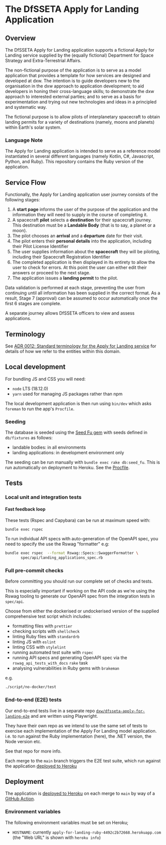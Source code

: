 # The DfSSETA Apply for Landing Application

## Overview

The DfSSETA Apply for Landing application supports a fictional Apply for Landing
service supplied by the (equally fictional) Department for Space Strategy and
Extra-Terrestrial Affairs.

The non-fictional purpose of the application is to serve as a model application
that provides a template for how services are designed and developed at dxw. The
intention is to guide developers new to the organisation in the dxw approach to
application development; to aid developers in honing their cross-language
skills; to demonstrate the dxw approach to interested external parties; and to
serve as a basis for experimentation and trying out new technologies and ideas
in a principled and systematic way.

The fictional purpose is to allow pilots of interplanetary spacecraft to obtain
landing permits for a variety of destinations (namely, moons and planets) within
Earth's solar system.

### Language Note

The Apply for Landing application is intended to serve as a reference model
instantiated in several different languages (namely Kotlin, C#, Javascript,
Python, and Ruby). This repository contains the Ruby version of the application.

## Service Flow

Functionally, the Apply for Landing application user journey consists of the
following stages:

1. A **start page** informs the user of the purpose of the application and the
   information they will need to supply in the course of completing it.
2. A spacecraft **pilot** selects a **destination** for their spacecraft
   journey. This destination must be a **Landable Body** (that is to say, a
   planet or a moon).
3. The pilot chooses an **arrival** and a **departure** date for their visit.
4. The pilot enters their **personal details** into the application, including
   their Pilot License Identifier
5. The user supplies information about the **spacecraft** they will be piloting,
   including their Spacecraft Registration Identifier
6. The completed application is then displayed in its entirety to allow the user
   to check for errors. At this point the user can either edit their answers or
   proceed to the next stage.
7. The application issues a **landing permit** to the pilot.

Data validation is performed at each stage, preventing the user from continuing
until all information has been supplied in the correct format. As a result,
Stage 7 (approval) can be assumed to occur automatically once the first 6 stages
are complete.

A separate journey allows DfSSETA officers to view and assess applications.

## Terminology

See
[ADR 0012: Standard terminology for the Apply for Landing service](./doc/architecture/decisions/0012-standard-terminology.md)
for details of how we refer to the entities within this domain.

## Local development

For bundling JS and CSS you will need:

- `node` LTS (18.12.0)
- `yarn` used for managing JS packages rather than npm

The local development application is then run using `bin/dev` which asks
`foreman` to run the app's `Procfile`.

### Seeding

The database is seeded using the [Seed Fu gem][] with seeds defined in
`db/fixtures` as follows:

- landable bodies: in all environments
- landing applications: in development environment only

The seeding can be run manually with `bundle exec rake db:seed_fu`. This is run
automatically on deployment to Heroku. See the [Procfile](./Procfile).

## Tests

### Local unit and integration tests

#### Fast feedback loop

These tests (Rspec and Capybara) can be run at maximum speed with:

```sh
bundle exec rspec
```

To run individual API specs with auto-generation of the OpenAPI spec, you need
to specify the use the Rswag "formatter" e.g:

```sh
bundle exec rspec  --format Rswag::Specs::SwaggerFormatter \
       spec/api/landing_applications_spec.rb
```

### Full pre-commit checks

Before committing you should run our complete set of checks and tests.

This is especially important if working on the API code as we're using the Rswag
tooling to generate our OpenAPI spec from the integration tests in `spec/api`.

Choose from either the dockerised or undockerised version of the supplied
comprehensive test script which includes:

- formatting files with `prettier`
- checking scripts with `shellcheck`
- linting Ruby files with `standardrb`
- linting JS with `eslint`
- linting CSS with `stylelint`
- running automated test suite with `rspec`
- running API specs and generating OpenAPI spec via the
  `rswag_api_tests_with_docs` `rake` task
- analysing vulnerabilities in Ruby gems with `brakeman`

e.g.

```sh
./script/no-docker/test
```

### End-to-end (E2E) tests

Our end-to-end tests live in a separate repo
[`dxw/dfsseta-apply-for-landing-e2e`][] and are written using Playwright.

They have their own repo as we intend to use the same set of tests to exercise
each implementation of the Apply For Landing model application. i.e. to run
against the Ruby implementation (here), the .NET version, the Node version etc.

See that repo for more info.

Each merge to the `main` branch triggers the E2E test suite, which run against
the application [deployed to Heroku][]

## Deployment

The application is [deployed to Heroku][] on each merge to `main` by way of a
[GitHub Action][].

### Environment variables

The following environment variables must be set on Heroku;

- `HOSTNAME`: currently `apply-for-landing-ruby-4492c2b72668.herokuapp.com` (the
  "Web URL" is shown with `heroku info`)

[Seed Fu gem]: https://github.com/mbleigh/seed-fu
[`dxw/dfsseta-apply-for-landing-e2e`]:
  https://github.com/dxw/dfsseta-apply-for-landing-e2e
[GitHub Action]:
  https://github.com/dxw/dfsseta-apply-for-landing-ruby/blob/main/.github/workflows/heroku-deployment.yml
[deployed to Heroku]: https://apply-for-landing-ruby-4492c2b72668.herokuapp.com/
